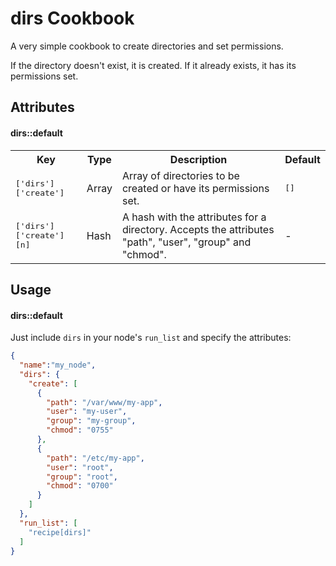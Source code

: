 dirs Cookbook
=================

A very simple cookbook to create directories and set permissions.

If the directory doesn't exist, it is created. If it already exists, it has its permissions set.

Attributes
----------

#### dirs::default
<table>
  <tr>
    <th>Key</th>
    <th>Type</th>
    <th>Description</th>
    <th>Default</th>
  </tr>
  <tr>
    <td><tt>['dirs']['create']</tt></td>
    <td>Array</td>
    <td>Array of directories to be created or have its permissions set.</td>
    <td><tt>[]</tt></td>
  </tr>
  <tr>
    <td><tt>['dirs']['create'][n]</tt></td>
    <td>Hash</td>
    <td>A hash with the attributes for a directory. Accepts the attributes "path", "user", "group" and "chmod".</td>
    <td>-</td>
  </tr>
</table>

Usage
-----
#### dirs::default

Just include `dirs` in your node's `run_list` and specify the attributes:

```json
{
  "name":"my_node",
  "dirs": {
    "create": [
      {
        "path": "/var/www/my-app",
        "user": "my-user",
        "group": "my-group",
        "chmod": "0755"
      },
      {
        "path": "/etc/my-app",
        "user": "root",
        "group": "root",
        "chmod": "0700"
      }
    ]
  },
  "run_list": [
    "recipe[dirs]"
  ]
}
```
